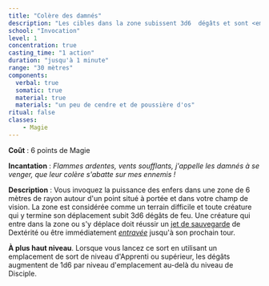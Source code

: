 ```yaml
---
title: "Colère des damnés"
description: "Les cibles dans la zone subissent 3d6  dégâts et sont <em>entravées</em>."
school: "Invocation"
level: 1
concentration: true
casting_time: "1 action"
duration: "jusqu'à 1 minute"
range: "30 mètres"
components:
  verbal: true
  somatic: true
  material: true
  materials: "un peu de cendre et de poussière d'os"
ritual: false
classes:
    - Magie
---
```

**Coût** : 6 points de Magie  

**Incantation** : *Flammes ardentes, vents soufflants, j'appelle les damnés à se venger, que leur colère s'abatte sur mes ennemis !*    

**Description** : Vous invoquez la puissance des enfers dans une zone de 6 mètres de rayon autour d'un point situé à portée et dans votre champ de vision. La zone est considérée comme un terrain difficile et toute créature qui y termine son déplacement subit 3d6 dégâts de feu. Une créature qui entre dans la zone ou s'y déplace doit réussir un [jet de sauvegarde](/utiliser-les-caracteristiques/#jets-de-sauvegarde) de Dextérité ou être immédiatement [_entravée_](/gerer-la-sante-du-personnage/#entrave) jusqu'à son prochain tour.

**À plus haut niveau**. Lorsque vous lancez ce sort en utilisant un emplacement de sort de niveau d'Apprenti ou supérieur, les dégâts augmentent de 1d6 par niveau d'emplacement au-delà du niveau de Disciple.  
